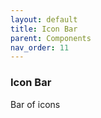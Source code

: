 ```yaml
---
layout: default
title: Icon Bar
parent: Components
nav_order: 11
---
```


### Icon Bar

Bar of icons